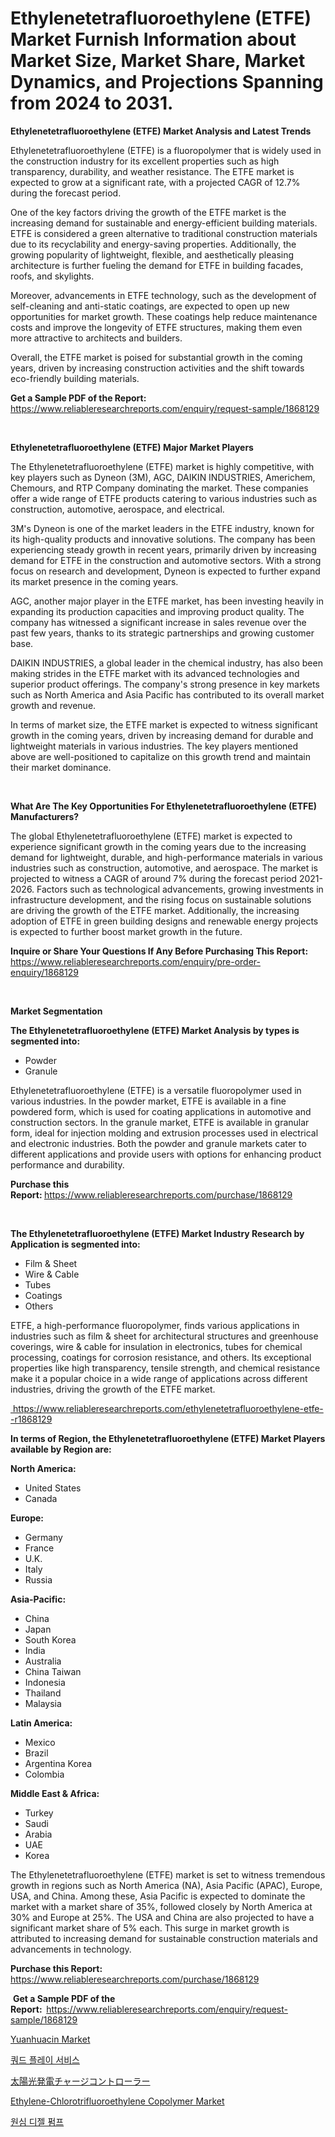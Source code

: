 <p><h1>Ethylenetetrafluoroethylene (ETFE) Market Furnish Information about Market Size, Market Share, Market Dynamics, and Projections Spanning from 2024 to 2031.</h1></p><p><strong>Ethylenetetrafluoroethylene (ETFE) Market Analysis and Latest Trends</strong></p>
<p><p>Ethylenetetrafluoroethylene (ETFE) is a fluoropolymer that is widely used in the construction industry for its excellent properties such as high transparency, durability, and weather resistance. The ETFE market is expected to grow at a significant rate, with a projected CAGR of 12.7% during the forecast period. </p><p>One of the key factors driving the growth of the ETFE market is the increasing demand for sustainable and energy-efficient building materials. ETFE is considered a green alternative to traditional construction materials due to its recyclability and energy-saving properties. Additionally, the growing popularity of lightweight, flexible, and aesthetically pleasing architecture is further fueling the demand for ETFE in building facades, roofs, and skylights.</p><p>Moreover, advancements in ETFE technology, such as the development of self-cleaning and anti-static coatings, are expected to open up new opportunities for market growth. These coatings help reduce maintenance costs and improve the longevity of ETFE structures, making them even more attractive to architects and builders.</p><p>Overall, the ETFE market is poised for substantial growth in the coming years, driven by increasing construction activities and the shift towards eco-friendly building materials.</p></p>
<p><strong>Get a Sample PDF of the Report:&nbsp;</strong> <a href="https://www.reliableresearchreports.com/enquiry/request-sample/1868129">https://www.reliableresearchreports.com/enquiry/request-sample/1868129</a></p>
<p>&nbsp;</p>
<p><strong>Ethylenetetrafluoroethylene (ETFE) Major Market Players</strong></p>
<p><p>The Ethylenetetrafluoroethylene (ETFE) market is highly competitive, with key players such as Dyneon (3M), AGC, DAIKIN INDUSTRIES, Americhem, Chemours, and RTP Company dominating the market. These companies offer a wide range of ETFE products catering to various industries such as construction, automotive, aerospace, and electrical.</p><p>3M's Dyneon is one of the market leaders in the ETFE industry, known for its high-quality products and innovative solutions. The company has been experiencing steady growth in recent years, primarily driven by increasing demand for ETFE in the construction and automotive sectors. With a strong focus on research and development, Dyneon is expected to further expand its market presence in the coming years.</p><p>AGC, another major player in the ETFE market, has been investing heavily in expanding its production capacities and improving product quality. The company has witnessed a significant increase in sales revenue over the past few years, thanks to its strategic partnerships and growing customer base.</p><p>DAIKIN INDUSTRIES, a global leader in the chemical industry, has also been making strides in the ETFE market with its advanced technologies and superior product offerings. The company's strong presence in key markets such as North America and Asia Pacific has contributed to its overall market growth and revenue.</p><p>In terms of market size, the ETFE market is expected to witness significant growth in the coming years, driven by increasing demand for durable and lightweight materials in various industries. The key players mentioned above are well-positioned to capitalize on this growth trend and maintain their market dominance.</p></p>
<p>&nbsp;</p>
<p><strong>What Are The Key Opportunities For Ethylenetetrafluoroethylene (ETFE) Manufacturers?</strong></p>
<p><p>The global Ethylenetetrafluoroethylene (ETFE) market is expected to experience significant growth in the coming years due to the increasing demand for lightweight, durable, and high-performance materials in various industries such as construction, automotive, and aerospace. The market is projected to witness a CAGR of around 7% during the forecast period 2021-2026. Factors such as technological advancements, growing investments in infrastructure development, and the rising focus on sustainable solutions are driving the growth of the ETFE market. Additionally, the increasing adoption of ETFE in green building designs and renewable energy projects is expected to further boost market growth in the future.</p></p>
<p><strong>Inquire or Share Your Questions If Any Before Purchasing This Report:</strong> <a href="https://www.reliableresearchreports.com/enquiry/pre-order-enquiry/1868129">https://www.reliableresearchreports.com/enquiry/pre-order-enquiry/1868129</a></p>
<p>&nbsp;</p>
<p><strong>Market Segmentation</strong></p>
<p><strong>The Ethylenetetrafluoroethylene (ETFE) Market Analysis by types is segmented into:</strong></p>
<p><ul><li>Powder</li><li>Granule</li></ul></p>
<p><p>Ethylenetetrafluoroethylene (ETFE) is a versatile fluoropolymer used in various industries. In the powder market, ETFE is available in a fine powdered form, which is used for coating applications in automotive and construction sectors. In the granule market, ETFE is available in granular form, ideal for injection molding and extrusion processes used in electrical and electronic industries. Both the powder and granule markets cater to different applications and provide users with options for enhancing product performance and durability.</p></p>
<p><strong>Purchase this Report:&nbsp;</strong><a href="https://www.reliableresearchreports.com/purchase/1868129">https://www.reliableresearchreports.com/purchase/1868129</a></p>
<p>&nbsp;</p>
<p><strong>The Ethylenetetrafluoroethylene (ETFE) Market Industry Research by Application is segmented into:</strong></p>
<p><ul><li>Film & Sheet</li><li>Wire & Cable</li><li>Tubes</li><li>Coatings</li><li>Others</li></ul></p>
<p><p>ETFE, a high-performance fluoropolymer, finds various applications in industries such as film & sheet for architectural structures and greenhouse coverings, wire & cable for insulation in electronics, tubes for chemical processing, coatings for corrosion resistance, and others. Its exceptional properties like high transparency, tensile strength, and chemical resistance make it a popular choice in a wide range of applications across different industries, driving the growth of the ETFE market.</p></p>
<p><a href="https://www.reliableresearchreports.com/ethylenetetrafluoroethylene-etfe--r1868129">&nbsp;https://www.reliableresearchreports.com/ethylenetetrafluoroethylene-etfe--r1868129</a></p>
<p><strong>In terms of Region, the Ethylenetetrafluoroethylene (ETFE) Market Players available by Region are:</strong></p>
<p>
    <p> <strong> North America: </strong>
        <ul>
            <li>United States</li>
            <li>Canada</li>
        </ul>
        </p> 
    <p> <strong> Europe: </strong>
        <ul>
            <li>Germany</li>
            <li>France</li>
            <li>U.K.</li>
            <li>Italy</li>
            <li>Russia</li>
        </ul>
        </p> 
    <p> <strong> Asia-Pacific: </strong>
        <ul>
            <li>China</li>
            <li>Japan</li>
            <li>South Korea</li>
            <li>India</li>
            <li>Australia</li>
            <li>China Taiwan</li>
            <li>Indonesia</li>
            <li>Thailand</li>
            <li>Malaysia</li>
        </ul>
        </p> 
    <p> <strong> Latin America: </strong>
        <ul>
            <li>Mexico</li>
            <li>Brazil</li>
            <li>Argentina Korea</li>
            <li>Colombia</li>
        </ul>
        </p> 
    <p> <strong> Middle East & Africa: </strong>
        <ul>
            <li>Turkey</li>
            <li>Saudi</li>
            <li>Arabia</li>
            <li>UAE</li>
            <li>Korea</li>
        </ul>
    </p>
    </p>
<p><p>The Ethylenetetrafluoroethylene (ETFE) market is set to witness tremendous growth in regions such as North America (NA), Asia Pacific (APAC), Europe, USA, and China. Among these, Asia Pacific is expected to dominate the market with a market share of 35%, followed closely by North America at 30% and Europe at 25%. The USA and China are also projected to have a significant market share of 5% each. This surge in market growth is attributed to increasing demand for sustainable construction materials and advancements in technology.</p></p>
<p><strong>Purchase this Report: </strong><a href="https://www.reliableresearchreports.com/purchase/1868129">https://www.reliableresearchreports.com/purchase/1868129</a></p>
<p>&nbsp;<strong>Get a Sample PDF of the Report:&nbsp;&nbsp;</strong><a href="https://www.reliableresearchreports.com/enquiry/request-sample/1868129">https://www.reliableresearchreports.com/enquiry/request-sample/1868129</a></p>
<p><strong></strong></p>
<p><p><a href="https://github.com/JuliaFadel1922/Market-Research-Report-List-1/blob/main/yuanhuacin-market.md">Yuanhuacin Market</a></p><p><a href="https://github.com/johneahan44556754/Market-Research-Report-List-1/blob/main/2036891144757.md">쿼드 플레이 서비스</a></p><p><a href="https://github.com/BrionnaBoyle/Market-Research-Report-List-1/blob/main/3678380138644.md">太陽光発電チャージコントローラー</a></p><p><a href="https://github.com/faniayasa/Market-Research-Report-List-1/blob/main/ethylene-chlorotrifluoroethylene-copolymer-market.md">Ethylene-Chlorotrifluoroethylene Copolymer Market</a></p><p><a href="https://medium.com/@jerrodhilll68/%EA%B8%80%EB%A1%9C%EB%B2%8C-%EC%9B%90%EC%8B%AC-%EB%94%94%EC%A0%A4-%ED%8E%8C%ED%94%84-%EC%8B%9C%EC%9E%A5%EC%9D%98-%ED%8F%AC%EA%B4%84%EC%A0%81%EC%9D%B8-%EB%B6%84%EC%84%9D-%EC%84%B1%EC%9E%A5-%EC%B6%94%EC%9D%B4-%EB%B0%8F-%EC%8B%9C%EC%9E%A5-%EC%98%88%EC%B8%A1-2024-2031-047d155feae9">원심 디젤 펌프</a></p></p>